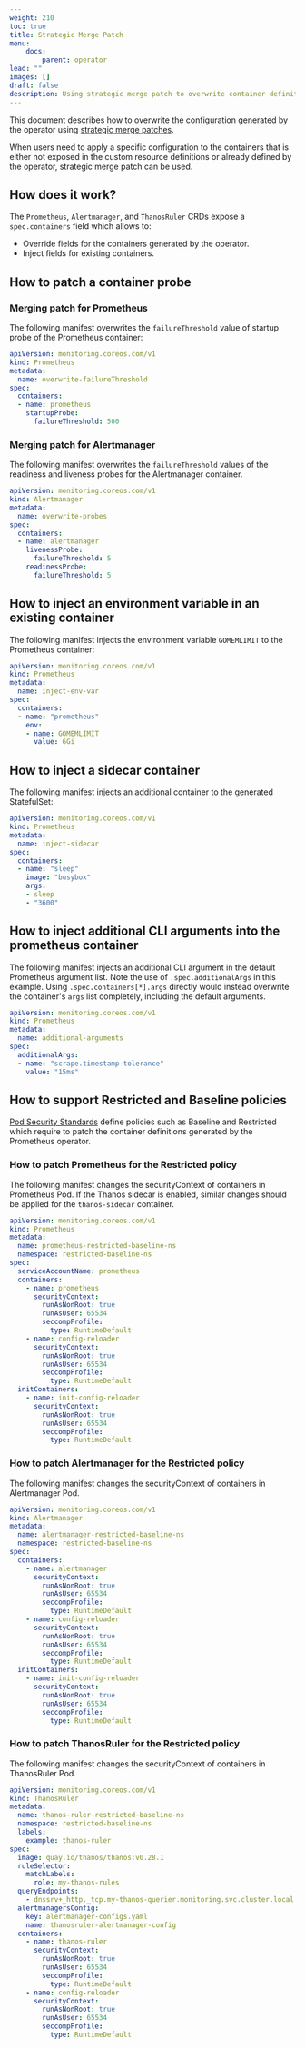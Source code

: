 ```yaml
---
weight: 210
toc: true
title: Strategic Merge Patch
menu:
    docs:
        parent: operator
lead: ""
images: []
draft: false
description: Using strategic merge patch to overwrite container definition.
---
```


This document describes how to overwrite the configuration generated by the
operator using [strategic merge
patches](https://kubernetes.io/docs/tasks/manage-kubernetes-objects/update-api-object-kubectl-patch/#use-a-strategic-merge-patch-to-update-a-deployment).

When users need to apply a specific configuration to the containers that is
either not exposed in the custom resource definitions or already defined by
the operator, strategic merge patch can be used.

## How does it work?

The `Prometheus`, `Alertmanager`, and `ThanosRuler` CRDs expose a
`spec.containers` field which allows to:

* Override fields for the containers generated by the operator.
* Inject fields for existing containers.

## How to patch a container probe

### Merging patch for Prometheus

The following manifest overwrites the `failureThreshold` value of startup
probe of the Prometheus container:

```yaml
apiVersion: monitoring.coreos.com/v1
kind: Prometheus
metadata:
  name: overwrite-failureThreshold
spec:
  containers:
  - name: prometheus
    startupProbe:
      failureThreshold: 500
```

### Merging patch for Alertmanager

The following manifest overwrites the `failureThreshold` values of the
readiness and liveness probes for the Alertmanager container.

```yaml
apiVersion: monitoring.coreos.com/v1
kind: Alertmanager
metadata:
  name: overwrite-probes
spec:
  containers:
  - name: alertmanager
    livenessProbe:
      failureThreshold: 5
    readinessProbe:
      failureThreshold: 5
```

## How to inject an environment variable in an existing container

The following manifest injects the environment variable `GOMEMLIMIT` to the Prometheus container:

```yaml
apiVersion: monitoring.coreos.com/v1
kind: Prometheus
metadata:
  name: inject-env-var
spec:
  containers:
  - name: "prometheus"
    env:
    - name: GOMEMLIMIT
      value: 6Gi
```

## How to inject a sidecar container

The following manifest injects an additional container to the generated StatefulSet:

```yaml
apiVersion: monitoring.coreos.com/v1
kind: Prometheus
metadata:
  name: inject-sidecar
spec:
  containers:
  - name: "sleep"
    image: "busybox"
    args:
    - sleep
    - "3600"
```

## How to inject additional CLI arguments into the prometheus container

The following manifest injects an additional CLI argument in the default
Prometheus argument list. Note the use of `.spec.additionalArgs` in this
example.
Using `.spec.containers[*].args` directly would instead overwrite the container's
`args` list completely, including the default arguments.

```yaml
apiVersion: monitoring.coreos.com/v1
kind: Prometheus
metadata:
  name: additional-arguments
spec:
  additionalArgs:
  - name: "scrape.timestamp-tolerance"
    value: "15ms"
```

## How to support Restricted and Baseline policies

[Pod Security Standards](https://kubernetes.io/docs/concepts/security/pod-security-standards/) define policies such as Baseline and Restricted which require to patch the container definitions generated by the Prometheus operator.

### How to patch Prometheus for the Restricted policy

The following manifest changes the securityContext of containers in Prometheus Pod.
If the Thanos sidecar is enabled, similar changes should be applied for the `thanos-sidecar` container.

```yaml
apiVersion: monitoring.coreos.com/v1
kind: Prometheus
metadata:
  name: prometheus-restricted-baseline-ns
  namespace: restricted-baseline-ns
spec: 
  serviceAccountName: prometheus
  containers:
    - name: prometheus
      securityContext:
        runAsNonRoot: true
        runAsUser: 65534
        seccompProfile:
          type: RuntimeDefault
    - name: config-reloader
      securityContext:
        runAsNonRoot: true
        runAsUser: 65534
        seccompProfile:
          type: RuntimeDefault
  initContainers:
    - name: init-config-reloader
      securityContext:
        runAsNonRoot: true
        runAsUser: 65534
        seccompProfile:
          type: RuntimeDefault

```

### How to patch Alertmanager for the Restricted policy

The following manifest changes the securityContext of containers in Alertmanager Pod.

```yaml
apiVersion: monitoring.coreos.com/v1
kind: Alertmanager
metadata:
  name: alertmanager-restricted-baseline-ns
  namespace: restricted-baseline-ns
spec:
  containers:
    - name: alertmanager
      securityContext:
        runAsNonRoot: true
        runAsUser: 65534
        seccompProfile:
          type: RuntimeDefault
    - name: config-reloader
      securityContext:
        runAsNonRoot: true
        runAsUser: 65534
        seccompProfile:
          type: RuntimeDefault
  initContainers:
    - name: init-config-reloader
      securityContext:
        runAsNonRoot: true
        runAsUser: 65534
        seccompProfile:
          type: RuntimeDefault

```

### How to patch ThanosRuler for the Restricted policy

The following manifest changes the securityContext of containers in ThanosRuler Pod.

```yaml
apiVersion: monitoring.coreos.com/v1
kind: ThanosRuler
metadata:
  name: thanos-ruler-restricted-baseline-ns
  namespace: restricted-baseline-ns
  labels:
    example: thanos-ruler
spec:
  image: quay.io/thanos/thanos:v0.28.1
  ruleSelector:
    matchLabels:
      role: my-thanos-rules
  queryEndpoints:
    - dnssrv+_http._tcp.my-thanos-querier.monitoring.svc.cluster.local
  alertmanagersConfig:
    key: alertmanager-configs.yaml
    name: thanosruler-alertmanager-config
  containers:
    - name: thanos-ruler
      securityContext:
        runAsNonRoot: true
        runAsUser: 65534
        seccompProfile:
          type: RuntimeDefault
    - name: config-reloader
      securityContext:
        runAsNonRoot: true
        runAsUser: 65534
        seccompProfile:
          type: RuntimeDefault

```
